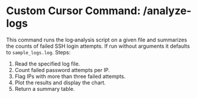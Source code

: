 # Custom Cursor Command: /analyze-logs

This command runs the log‑analysis script on a given file and summarizes the counts of failed SSH login attempts.  If run without arguments it defaults to `sample_logs.log`.
Steps:
1. Read the specified log file.
2. Count failed password attempts per IP.
3. Flag IPs with more than three failed attempts.
4. Plot the results and display the chart.
5. Return a summary table.

